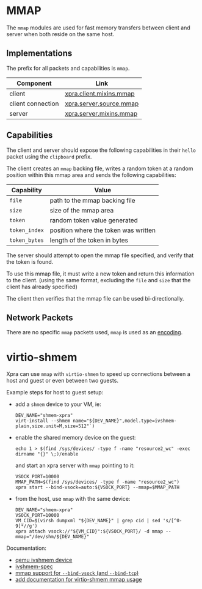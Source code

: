 # MMAP

The `mmap` modules are used for fast memory transfers
between client and server when both reside on the same host.

## Implementations

The prefix for all packets and capabilities is `mmap`.

| Component         | Link                                                                                               |
|-------------------|----------------------------------------------------------------------------------------------------|
| client            | [xpra.client.mixins.mmap](https://github.com/Xpra-org/xpra/blob/master/xpra/client/mixins/mmap.py) |
| client connection | [xpra.server.source.mmap](https://github.com/Xpra-org/xpra/blob/master/xpra/server/source/mmap.py) |
| server            | [xpra.server.mixins.mmap](https://github.com/Xpra-org/xpra/blob/master/xpra/server/mixins/mmap.py) |


## Capabilities

The client and server should expose the following capabilities in their `hello` packet
using the `clipboard` prefix.

The client creates an `mmap` backing file,
writes a random token at a random position within this mmap area
and sends the following capabilities:

| Capability    | Value                                |
|---------------|--------------------------------------|
| `file`        | path to the mmap backing file        |
| `size`        | size of the mmap area                |
| `token`       | random token value generated         |
| `token_index` | position where the token was written |
| `token_bytes` | length of the token in bytes         |

The server should attempt to open the mmap file specified,
and verify that the token is found.

To use this mmap file, it must write a new token
and return this information to the client.
(using the same format, excluding the `file` and `size` that the client has already specified)

The client then verifies that the mmap file can be used bi-directionally.


## Network Packets

There are no specific `mmap` packets used, `mmap` is used as an [encoding](../Usage/Encodings.md).


# virtio-shmem

Xpra can use `mmap` with `virtio-shmem` to speed up connections between a host and guest or even between two guests.

Example steps for host to guest setup:
* add a `shmem` device to your VM, ie:
  ```shell
  DEV_NAME="shmem-xpra"
  virt-install --shmem name="${DEV_NAME}",model.type=ivshmem-plain,size.unit=M,size=512"`)
  ```
* enable the shared memory device on the guest:
  ```shell
  echo 1 > $(find /sys/devices/ -type f -name "resource2_wc" -exec dirname "{}" \;)/enable
  ```
  and start an xpra server with `mmap` pointing to it:
  ```shell
  VSOCK_PORT=10000
  MMAP_PATH=$(find /sys/devices/ -type f -name "resource2_wc")
  xpra start --bind-vsock=auto:${VSOCK_PORT} --mmap=$MMAP_PATH
  ```
* from the host, use `mmap` with the same device:
  ```shell
  DEV_NAME="shmem-xpra"
  VSOCK_PORT=10000
  VM_CID=$(virsh dumpxml "${DEV_NAME}" | grep cid | sed 's/[^0-9]*//g')
  xpra attach vsock://"${VM_CID}":${VSOCK_PORT}/ -d mmap --mmap="/dev/shm/${DEV_NAME}"
  ```

Documentation:
* [qemu ivshmem device](https://www.qemu.org/docs/master/system/devices/ivshmem.html)
* [ivshmem-spec](https://github.com/qemu/qemu/blob/master/docs/specs/ivshmem-spec.txt)
* [mmap support for `--bind-vsock` (and `--bind-tcp`) ](https://github.com/Xpra-org/xpra/issues/1387)
* [add documentation for virtio-shmem mmap usage](https://github.com/Xpra-org/xpra/pull/4020)
